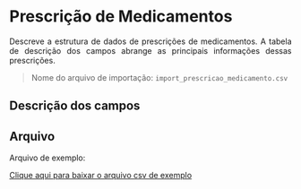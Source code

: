 # Prescrição de Medicamentos
<p align="justify"> 
Descreve a estrutura de dados de prescrições de medicamentos. A tabela de descrição dos campos abrange as principais informações dessas prescrições.
 </p>

> Nome do arquivo de importação: `import_prescricao_medicamento.csv`


## Descrição dos campos

[](tables/campos.md ':include')


## Arquivo
<p align="justify">Arquivo de exemplo:</p>

[Clique aqui para baixar o arquivo csv de exemplo](../../arquivos_exemplos/import_prescricao_medicamento.csv ':ignore')
